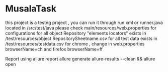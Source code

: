 # MusalaTask
this project is a testng project , you can run it through run.xml or runner.java located in /src/test/java
please check main/resources/web.properties for configurations
for all object Repository "elements locators" exists in /test/resources/object RepositorySheetname.csv
for all test data exists in /test/resources/testdata.csv
for chrome , change in web.properties browserName=ch and firefox browserName=ff

Report using allure report allure generate allure-results --clean && allure open


